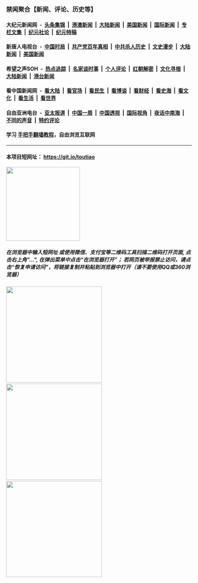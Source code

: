 ### 禁闻聚合【新闻、评论、历史等】

#### 大纪元新闻网 &nbsp;-&nbsp; [头条集锦](indexes/E头条集锦.md?t=03071603) &nbsp;|&nbsp; [港澳新闻](indexes/E港澳新闻.md?t=03071603)  &nbsp;|&nbsp; [大陆新闻](indexes/E大陆新闻.md?t=03071603) &nbsp;|&nbsp; [美国新闻](indexes/E美国新闻.md?t=03071603) &nbsp;|&nbsp; [国际新闻](indexes/E国际新闻.md?t=03071603) &nbsp;|&nbsp; [专栏文集](indexes/E专栏文集.md?t=03071603) &nbsp;|&nbsp; [纪元社论](indexes/E纪元社论.md?t=03071603) &nbsp;|&nbsp; [纪元特稿](indexes/E纪元特稿.md?t=03071603) 

#### 新唐人电视台 &nbsp;-&nbsp; [中国时局](indexes/N中国时局.md?t=03071603) &nbsp;|&nbsp; [共产党百年真相](indexes/N共产党百年真相.md?t=03071603) &nbsp;|&nbsp; [中共杀人历史](indexes/N中共杀人历史.md?t=03071603) &nbsp;|&nbsp; [文史漫步](indexes/N文史漫步.md?t=03071603) &nbsp;|&nbsp; [大陆新闻](indexes/N大陆新闻.md?t=03071603) &nbsp;|&nbsp; [美国新闻](indexes/N美国新闻.md?t=03071603)

#### 希望之声SOH &nbsp;-&nbsp; [热点追踪](indexes/H热点追踪.md?t=03071603) &nbsp;|&nbsp; [名家谈时事](indexes/H名家谈时事.md?t=03071603) &nbsp;|&nbsp; [个人评论](indexes/H个人评论.md?t=03071603)  &nbsp;|&nbsp; [红朝解密](indexes/H红朝解密.md?t=03071603) &nbsp;|&nbsp; [文化寻根](indexes/H文化寻根.md?t=03071603) &nbsp;|&nbsp; [大陆新闻](indexes/H大陆新闻.md?t=03071603) &nbsp;|&nbsp; [港台新闻](indexes/H港台新闻.md?t=03071603)

#### 看中国新闻网 &nbsp;-&nbsp; [看大陆](indexes/S看大陆.md?t=03071603) &nbsp;|&nbsp; [看官场](indexes/S看官场.md?t=03071603) &nbsp;|&nbsp; [看民生](indexes/S看民生.md?t=03071603)  &nbsp;|&nbsp; [看博谈](indexes/S看博谈.md?t=03071603) &nbsp;|&nbsp; [看财经](indexes/S看财经.md?t=03071603) &nbsp;|&nbsp; [看史海](indexes/S看史海.md?t=03071603) &nbsp;|&nbsp; [看文化](indexes/S看文化.md?t=03071603) &nbsp;|&nbsp; [看生活](indexes/S看生活.md?t=03071603) &nbsp;|&nbsp; [看世界](indexes/S看世界.md?t=03071603)

#### 自由亚洲电台 &nbsp;-&nbsp; [亚太报道](indexes/R亚太报道.md?t=03071603) &nbsp;|&nbsp; [中国一周](indexes/R中国一周.md?t=03071603) &nbsp;|&nbsp; [中国透视](indexes/R中国透视.md?t=03071603)  &nbsp;|&nbsp; [国际视角](indexes/R国际视角.md?t=03071603) &nbsp;|&nbsp; [夜话中南海](indexes/R夜话中南海.md?t=03071603) &nbsp;|&nbsp; [不同的声音](indexes/R不同的声音.md?t=03071603) &nbsp;|&nbsp; [特约评论](indexes/R特约评论.md?t=03071603)

#### 学习 [手把手翻墙教程](https://github.com/gfw-breaker/guides/wiki)，自由浏览互联网

----

#### 本项目短网址： https://git.io/toutiao
<img src="https://raw.githubusercontent.com/gfw-breaker/banned-news/master/scripts/img/qr.png" width="200px"/>  

##### 在浏览器中输入短网址 或使用微信、支付宝等二维码工具扫描二维码打开页面, 点击右上角"...", 在弹出菜单中点击“在浏览器打开”； 若网页被举报禁止访问，请点击“恢复申请访问”，将链接复制并粘贴到浏览器中打开（请不要使用QQ或360浏览器）

<img src="https://raw.githubusercontent.com/gfw-breaker/banned-news/master/scripts/img/1.png" width="260px"/> &nbsp; <img src="https://raw.githubusercontent.com/gfw-breaker/banned-news/master/scripts/img/2.png" width="260px"/> &nbsp; <img src="https://raw.githubusercontent.com/gfw-breaker/banned-news/master/scripts/img/3.png" width="260px"/>
